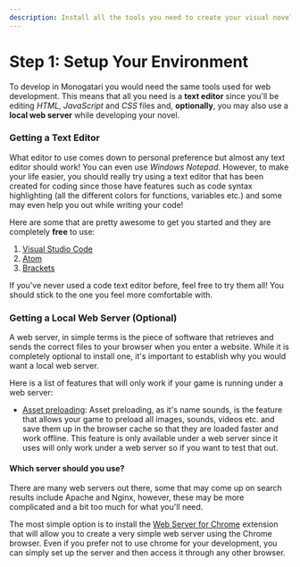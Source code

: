 ```yaml
---
description: Install all the tools you need to create your visual novel
---
```


# Step 1: Setup Your Environment

To develop in Monogatari you would need the same tools used for web development. This means that all you need is a **text editor** since you'll be editing _HTML, JavaScript_ and _CSS_ files and, **optionally**, you may also use a **local web server** while developing your novel.

### Getting a Text Editor

What editor to use comes down to personal preference but almost any text editor should work! You can even use _Windows Notepad._ However, to make your life easier, you should really try using a text editor that has been created for coding since those have features such as code syntax highlighting \(all the different colors for functions, variables etc.\) and some may even help you out while writing your code!

Here are some that are pretty awesome to get you started and they are completely **free** to use: 

1. [Visual Studio Code](https://code.visualstudio.com/)
2. [Atom](https://atom.io/)
3. [Brackets](http://brackets.io/)

If you've never used a code text editor before, feel free to try them all! You should stick to the one you feel more comfortable with.

### Getting a Local Web Server \(Optional\)

A web server, in simple terms is the piece of software that retrieves and sends the correct files to your browser when you enter a website. While it is completely optional to install one, it's important to establish why you would want a local web server. 

Here is a list of features that will only work if your game is running under a web server:

* [Asset preloading](../configuration/asset-preloading.md): Asset preloading, as it's name sounds, is the feature that allows your game to preload all images, sounds, videos etc. and save them up in the browser cache so that they are loaded faster and work offline. This feature is only available under a web server since it uses  will only work under a web server so if you want to test that out. 

#### Which server should you use?

There are many web servers out there, some that may come up on search results include Apache and Nginx, however, these may be more complicated and a bit too much for what you'll need.

The most simple option is to install the [Web Server for Chrome](https://chrome.google.com/webstore/detail/web-server-for-chrome/ofhbbkphhbklhfoeikjpcbhemlocgigb) extension that will allow you to create a very simple web server using the Chrome browser. Even if you prefer not to use chrome for your development, you can simply set up the server and then access it through any other browser.



